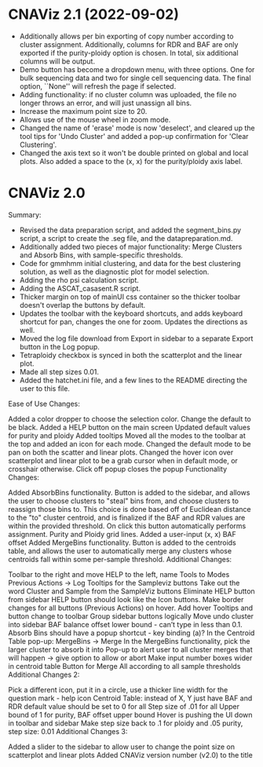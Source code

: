 # CNAViz 2.1 (2022-09-02)
- Additionally allows per bin exporting of copy number according to cluster assignment. Additionally, columns for RDR and BAF are only exported if the purity-ploidy option is chosen. In total, six additional columns will be output. 
- Demo button has become a dropdown menu, with three options. One for bulk sequencing data and two for single cell sequencing data. The final option, ``None'' will refresh the page if selected.
- Adding functionality: if no cluster column was uploaded, the file no longer throws an error, and will just unassign all bins.
- Increase the maximum point size to 20.
- Allows use of the mouse wheel in zoom mode. 
- Changed the name of 'erase' mode is now 'deselect', and cleared up the tool tips for 'Undo Cluster' and added a pop-up confirmation for 'Clear Clustering'.
- Changed the axis text so it won't be double printed on global and local plots. Also added a space to the (x, x) for the purity/ploidy axis label.

# CNAViz 2.0 
Summary: 
- Revised the data preparation script, and added the segment_bins.py script, a script to create the .seg file, and the datapreparation.md.
- Additionally added two pieces of major functionality:  Merge Clusters and Absorb Bins, with sample-specific thresholds.
- Code for gmmhmm initial clustering, and data for the best clustering solution, as well as the diagnostic plot for model selection.
- Adding the rho psi calculation script.
- Adding the ASCAT_casasent.R script. 
- Thicker margin on top of mainUI css container so the thicker toolbar doesn't overlap the buttons by default.
- Updates the toolbar with the keyboard shortcuts, and adds keyboard shortcut for pan, changes the one for zoom. Updates the directions as well.
- Moved the log file download from Export in sidebar to a separate Export button in the Log popup.
- Tetraploidy checkbox is synced in both the scatterplot and the linear plot.
- Made all step sizes 0.01.
- Added the hatchet.ini file, and a few lines to the README directing the user to this file.

Ease of Use Changes:

 Added a color dropper to choose the selection color. Change the default to be black.
 Added a HELP button on the main screen
 Updated default values for purity and ploidy
 Added tooltips
 Moved all the modes to the toolbar at the top and added an icon for each mode.
 Changed the default mode to be pan on both the scatter and linear plots.
 Changed the hover icon over scatterplot and linear plot to be a grab cursor when in default mode, or crosshair otherwise.
 Click off popup closes the popup
Functionality Changes:

 Added AbsorbBins functionality. Button is added to the sidebar, and allows the user to choose clusters to "steal" bins from, and choose clusters to reassign those bins to. This choice is done based off of Euclidean distance to the "to" cluster centroid, and is finalized if the BAF and RDR values are within the provided threshold. On click this button automatically performs assignment.
 Purity and Ploidy grid lines.
 Added a user-input (x, x) BAF offset
 Added MergeBins functionality. Button is added to the centroids table, and allows the user to automatically merge any clusters whose centroids fall within some per-sample threshold.
Additional Changes:

 Toolbar to the right and move HELP to the left, name Tools to Modes
 Previous Actions -> Log
 Tooltips for the Sampleviz buttons
 Take out the word Cluster and Sample from the SampleViz buttons
 Eliminate HELP button from sidebar
 HELP button should look like the Icon buttons.
 Make border changes for all buttons (Previous Actions) on hover.
 Add hover Tooltips and button change to toolbar
 Group sidebar buttons logically
 Move undo cluster into sidebar
 BAF balance offset lower bound - can’t type in less than 0.1.
 Absorb Bins should have a popup shortcut - key binding (a)?
 In the Centroid Table pop-up: MergeBins -> Merge
 In the MergeBins functionality, pick the larger cluster to absorb it into
 Pop-up to alert user to all cluster merges that will happen -> give option to allow or abort
 Make input number boxes wider in centroid table
 Button for Merge All according to all sample thresholds
Additional Changes 2:

 Pick a different icon, put it in a circle, use a thicker line width for the question mark - help icon
 Centroid Table: instead of X, Y just have BAF and RDR
 default value should be set to 0 for all
 Step size of .01 for all
 Upper bound of 1 for purity, BAF offset upper bound
 Hover is pushing the UI down in toolbar and sidebar
 Make step size back to .1 for ploidy and .05 purity, step size: 0.01
Additional Changes 3:

 Added a slider to the sidebar to allow user to change the point size on scatterplot and linear plots
 Added CNAViz version number (v2.0) to the title
